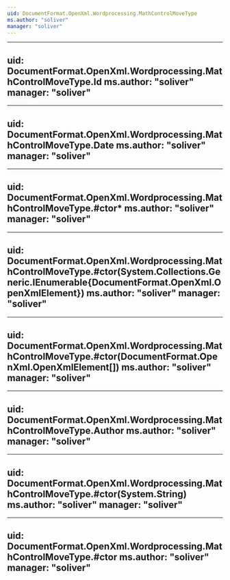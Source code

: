 ```yaml
---
uid: DocumentFormat.OpenXml.Wordprocessing.MathControlMoveType
ms.author: "soliver"
manager: "soliver"
---
```


---
uid: DocumentFormat.OpenXml.Wordprocessing.MathControlMoveType.Id
ms.author: "soliver"
manager: "soliver"
---

---
uid: DocumentFormat.OpenXml.Wordprocessing.MathControlMoveType.Date
ms.author: "soliver"
manager: "soliver"
---

---
uid: DocumentFormat.OpenXml.Wordprocessing.MathControlMoveType.#ctor*
ms.author: "soliver"
manager: "soliver"
---

---
uid: DocumentFormat.OpenXml.Wordprocessing.MathControlMoveType.#ctor(System.Collections.Generic.IEnumerable{DocumentFormat.OpenXml.OpenXmlElement})
ms.author: "soliver"
manager: "soliver"
---

---
uid: DocumentFormat.OpenXml.Wordprocessing.MathControlMoveType.#ctor(DocumentFormat.OpenXml.OpenXmlElement[])
ms.author: "soliver"
manager: "soliver"
---

---
uid: DocumentFormat.OpenXml.Wordprocessing.MathControlMoveType.Author
ms.author: "soliver"
manager: "soliver"
---

---
uid: DocumentFormat.OpenXml.Wordprocessing.MathControlMoveType.#ctor(System.String)
ms.author: "soliver"
manager: "soliver"
---

---
uid: DocumentFormat.OpenXml.Wordprocessing.MathControlMoveType.#ctor
ms.author: "soliver"
manager: "soliver"
---
